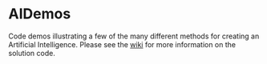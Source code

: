 # AIDemos
Code demos illustrating a few of the many different methods for creating an Artificial Intelligence. Please see the [wiki](https://github.com/bsstahl/AIDemos/wiki) for more information on the solution code.
